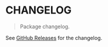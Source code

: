 # CHANGELOG

> Package changelog.

See [GitHub Releases](https://github.com/stdlib-js/stats-base-dists-erlang-logpdf/releases) for the changelog.